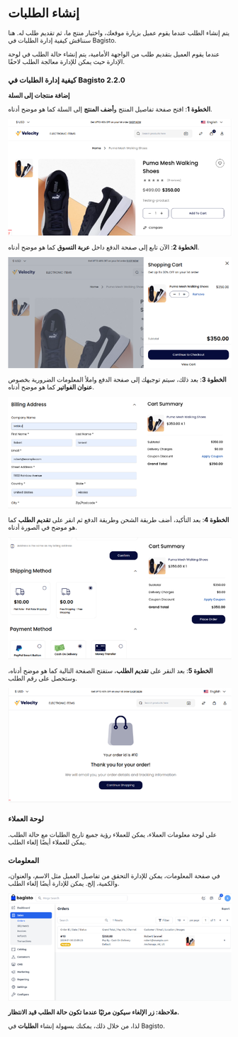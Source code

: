 # إنشاء الطلبات

يتم إنشاء الطلب عندما يقوم عميل بزيارة موقعك، واختيار منتج ما، ثم تقديم طلب له. هنا سنناقش كيفية إدارة الطلبات في Bagisto.

عندما يقوم العميل بتقديم طلب من الواجهة الأمامية، يتم إنشاء حالة الطلب في لوحة الإدارة حيث يمكن للإدارة معالجة الطلب لاحقًا.

### كيفية إدارة الطلبات في Bagisto 2.2.0

**إضافة منتجات إلى السلة**

**الخطوة 1**: افتح صفحة تفاصيل المنتج و**أضف المنتج** إلى السلة كما هو موضح أدناه.

![Cart](../../assets/2.2.0/images/orders/cart.png)

**الخطوة 2**: الآن تابع إلى صفحة الدفع داخل **عربة التسوق** كما هو موضح أدناه.

![Shopping Cart](../../assets/2.2.0/images/orders/shoppingCart.png)

**الخطوة 3**: بعد ذلك، سيتم توجيهك إلى صفحة الدفع واملأ المعلومات الضرورية بخصوص **عنوان الفواتير** كما هو موضح أدناه.

![Billing Address](../../assets/2.2.0/images/orders/billingAddress.png)

**الخطوة 4**: بعد التأكيد، أضف طريقة الشحن وطريقة الدفع ثم انقر على **تقديم الطلب** كما هو موضح في الصورة أدناه.

![Cart Summary](../../assets/2.2.0/images/orders/cartSummary.png)

**الخطوة 5**: بعد النقر على **تقديم الطلب**، ستفتح الصفحة التالية كما هو موضح أدناه، وستحصل على رقم الطلب.

![Order ID](../../assets/2.2.0/images/orders/orderID.png)

### لوحة العملاء

على لوحة معلومات العملاء، يمكن للعملاء رؤية جميع تاريخ الطلبات مع حالة الطلب. يمكن للعملاء أيضًا إلغاء الطلب.

### المعلومات

في صفحة المعلومات، يمكن للإدارة التحقق من تفاصيل العميل مثل الاسم، والعنوان، والكمية، إلخ. يمكن للإدارة أيضًا إلغاء الطلب.

![Order Info](../../assets/2.2.0/images/orders/orderInfo.png)

**ملاحظة: زر الإلغاء سيكون مرئيًا عندما تكون حالة الطلب قيد الانتظار.**

لذا، من خلال ذلك، يمكنك بسهولة إنشاء **الطلبات** في Bagisto.